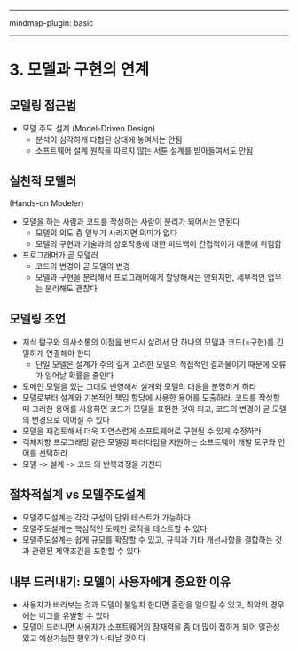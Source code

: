 
---

mindmap-plugin: basic

---

    
# 3. 모델과 구현의 연계
## 모델링 접근법
- 모델 주도 설계
(Model-Driven Design)
  - 분석이 심각하게 타협된 상태에 놓여서는 안됨
  - 소프트웨어 설계 원칙을 따르지 않는 서툰 설계를 받아들여서도 안됨
## 실천적 모델러
(Hands-on Modeler)
- 모델을 하는 사람과 코드를 작성하는 사람이 분리가 되어서는 안된다
  - 모델의 의도 중 일부가 사라지면 의미가 없다
  - 모델의 구현과 기술과의 상호작용에 대한 피드백이 간접적이기 때문에 위험함
- 프로그래머가 곧 모델러
  - 코드의 변경이 곧 모델의 변경
  - 모델과 구현을 분리해서 프로그래머에게 할당해서는 안되지만, 세부적인 업무는 분리해도 괜찮다
## 모델링 조언
- 지식 탐구와 의사소통의 이점을 반드시 살려서 단 하나의 모델과 코드(=구현)를 긴밀하게 연결해야 한다
  - 단일 모델은 설계가 주의 깊게 고려한 모델의 직접적인 결과물이기 때문에 오류가 일어날 확률을 줄인다
- 도메인 모델을 있는 그대로 반영해서 설계와 모델의 대응을 분명하게 하라
- 모델로부터 설계와 기본적인 책임 할당에 사용한 용어를 도출하라. 코드를 작성할 때 그러한 용어를 사용하면 코드가 모델을 표현한 것이 되고, 코드의 변경이 곧 모델의 변경으로 이어질 수 있다
- 모델을 재검토해서 더욱 자연스럽게 소프트웨어로 구현될 수 있게 수정하라
- 객체지향 프로그래밍 같은 모델링 패러다임을 지원하는 소프트웨어 개발 도구와 언어를 선택하라
- 모델 -> 설계 -> 코드 의 반복과정을 거친다
## 절차적설계 vs 모델주도설계
- 모델주도설계는 각각 구성의 단위 테스트가 가능하다
- 모델주도설계는 핵심적인 도메인 로직을 테스트할 수 있다
- 모델주도설계는 쉽게 규모를 확장할 수 있고, 규칙과 기타 개선사항을 결합하는 것과 관련된 제약조건을 포함할 수 있다
## 내부 드러내기: 모델이 사용자에게 중요한 이유
- 사용자가 바라보는 것과 모델이 불일치 한다면 혼란을 일으킬 수 있고, 최악의 경우에는 버그를 유발할 수 있다
- 모델이 드러나면 사용자가 소프트웨어의 잠재력을 좀 더 많이 접하게 되어 일관성 있고 예상가능한 행위가 나타날 것이다